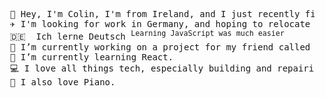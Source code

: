 <pre>
  👋 Hey, I'm Colin, I'm from Ireland, and I just recently finished college. 
  ✈️ I'm looking for work in Germany, and hoping to relocate there as soon as possible.
  🇩🇪  Ich lerne Deutsch <sup>Learning JavaScript was much easier</sup>  
  🔭 I’m currently working on a project for my friend called project-nina.  
  🌱 I’m currently learning React. 
  💻 I love all things tech, especially building and repairing PCs.
  🎹 I also love Piano. 
</pre>
